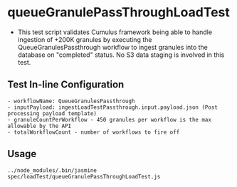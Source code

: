 # queueGranulePassThroughLoadTest

- This test script validates Cumulus framework being able to handle ingestion of +200K granules by executing the QueueGranulesPassthrough workflow to ingest granules into the database on "completed" status. No S3 data staging is involved in this test.

## Test In-line Configuration
    - workflowName: QueueGranulesPassthrough
    - inputPayload: ingestLoadTestPassthrough.input.payload.json (Post processing payload template)
    - granuleCountPerWorkflow - 450 granules per workflow is the max allowable by the API
    - totalWorkflowCount - number of workflows to fire off

## Usage

`../node_modules/.bin/jasmine spec/loadTest/queueGranulePassThroughLoadTest.js`

